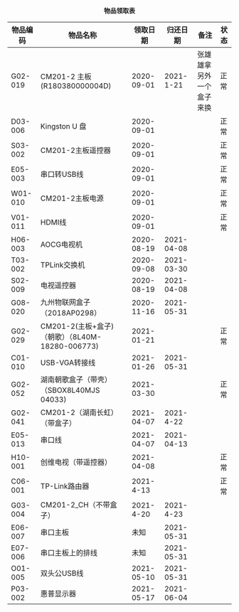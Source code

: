 <center><b>物品领取表</b></center>

| 物品编码 | 物品名称                                        | 领取日期   | 归还日期   | 备注                     | 状态 |
| -------- | ----------------------------------------------- | ---------- | ---------- | ------------------------ | ---- |
| G02-019  | CM201-2 主板(R180380000004D)                    | 2020-09-01 | 2021-1-21  | 张雄雄拿另外一个盒子来换 | 正常 |
| D03-006  | Kingston U 盘                                   | 2020-09-01 |            |                          | 正常 |
| S03-002  | CM201-2主板遥控器                               | 2020-09-01 |            |                          | 正常 |
| E05-003  | 串口转USB线                                     | 2020-09-01 |            |                          | 正常 |
| W01-010  | CM201-2主板电源                                 | 2020-09-01 |            |                          | 正常 |
| V01-011  | HDMI线                                          | 2020-09-01 |            |                          | 正常 |
| H06-003  | AOCG电视机                                      | 2020-08-19 | 2021-04-08 |                          |      |
| T03-002  | TPLink交换机                                    | 2020-09-08 | 2021-03-30 |                          |      |
| S02-009  | 电视遥控器                                      | 2020-08-19 | 2021-04-08 |                          |      |
| G08-020  | 九州物联网盒子（2018AP0298）                    | 2020-11-16 | 2021-05-31 |                          |      |
| G02-029  | CM201-2(主板+盒子)（朝歌）（8L40M-18280-006773) | 2021-01-21 |            |                          | 正常 |
| C01-010  | USB-VGA转接线                                   | 2021-01-26 | 2021-05-31 |                          |      |
| G02-052  | 湖南朝歌盒子（带壳）（SBOX8L40MJS 04033)        | 2021-03-30 |            |                          | 正常 |
| G02-041  | CM201-2（湖南长虹）（带盒子）                   | 2021-04-07 | 2021-4-22  |                          |      |
| E05-013  | 串口线                                          | 2021-04-07 | 2021-04-13 |                          |      |
| H10-001  | 创维电视（带遥控器）                            | 2021-04-08 |            |                          | 正常 |
| C06-001  | TP-Link路由器                                   | 2021-4-13  |            |                          | 正常 |
| G03-004  | CM201-2_CH（不带盒子）                          | 2021-4-20  | 2021-4-23  |                          |      |
| E06-007  | 串口主板                                        | 未知       | 2021-05-31 |                          |      |
| E07-006  | 串口主板上的排线                                | 未知       | 2021-05-31 |                          |      |
| O01-005  | 双头公USB线                                     | 2021-05-10 | 2021-05-31 |                          |      |
| P03-002  | 惠普显示器                                      | 2021-05-17 | 2021-06-04 |                          |      |

